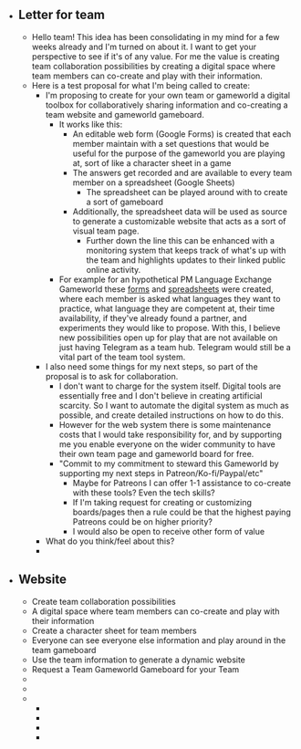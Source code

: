 - ## Letter for team
	- Hello team! This idea has been consolidating in my mind for a few weeks already and I'm turned on about it. I want to get your perspective to see if it's of any value. For me the value is creating team collaboration possibilities by creating a digital space where team members can co-create and play with their information.
	- Here is a test proposal for what I'm being called to create:
		- I'm proposing to create for your own team or gameworld a digital toolbox for collaboratively sharing information and co-creating a team website and gameworld gameboard.
			- It works like this:
				- An editable web form (Google Forms) is created that each member maintain with a set questions that would be useful for the purpose of the gameworld you are playing at, sort of like a character sheet in a game
				- The answers get recorded and are available to every team member on a spreadsheet (Google Sheets)
					- The spreadsheet can be played around with to create a sort of gameboard
				- Additionally, the spreadsheet data will be used as source to generate a customizable website that acts as a sort of visual team page.
					- Further down the line this can be enhanced with a monitoring system that keeps track of what's up with the team and highlights updates to their linked public online activity.
			- For example for an hypothetical PM Language Exchange Gameworld these [forms](https://docs.google.com/forms/d/e/1FAIpQLSc81lzTXTC5GSE9IIItYRR97TEg0PyI0slpgIiSKsKdSiSCwg/viewform) and [spreadsheets](https://docs.google.com/spreadsheets/d/1vvb_znZfMiKrn9P5XimRUdE8yifTuunzjTGKFkFpjB8/edit#gid=1262274810) were created, where each member is asked what languages they want to practice, what language they are competent at, their time availability, if they've already found a partner, and experiments they would like to propose. With this, I believe new possibilities open up for play that are not available on just having Telegram as a team hub. Telegram would still be a vital part of the team tool system.
		- I also need some things for my next steps, so part of the proposal is to ask for collaboration.
			- I don't want to charge for the system itself. Digital tools are essentially free and I don't believe in creating artificial scarcity. So I want to automate the digital system as much as possible, and create detailed instructions on how to do this.
			- However for the web system there is some maintenance costs that I would take responsibility for, and by supporting me you enable everyone on the wider community to have their own team page and gameworld board for free.
			- "Commit to my commitment to steward this Gameworld by supporting my next steps in Patreon/Ko-fi/Paypal/etc"
				- Maybe for Patreons I can offer 1-1 assistance to co-create with these tools? Even the tech skills?
				- If I'm taking request for creating or customizing boards/pages then a rule could be that the highest paying Patreons could be on higher priority?
				- I would also be open to receive other form of value
		- What do you think/feel about this?
		-
- ## Website
	- Create team collaboration possibilities
	- A digital space where team members can co-create and play with their information
	- Create a character sheet for team members
	- Everyone can see everyone else information and play around in the team gameboard
	- Use the team information to generate a dynamic website
	- Request a Team Gameworld Gameboard for your Team
	-
	-
	-
		-
		-
		-
		-